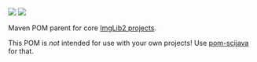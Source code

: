 [![](https://img.shields.io/maven-central/v/net.imglib2/pom-imglib2.svg)](http://search.maven.org/#search%7Cgav%7C1%7Cg%3A%22net.imglib2%22%20AND%20a%3A%22pom-imglib2%22)
[![](https://travis-ci.org/imglib/pom-imglib2.svg?branch=master)](https://travis-ci.org/imglib/pom-imglib2)

Maven POM parent for core [ImgLib2 projects](https://github.com/imglib).

This POM is _not_ intended for use with your own projects!
Use [pom-scijava](https://github.com/scijava/pom-scijava) for that.
